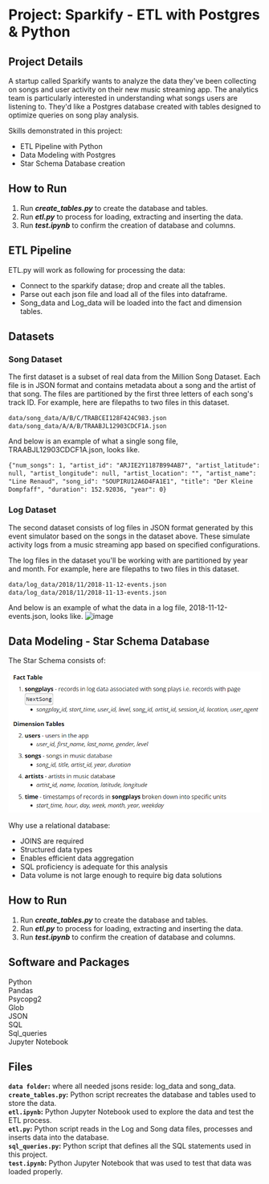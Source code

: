 # Project: Sparkify - ETL with Postgres & Python

## Project Details
A startup called Sparkify wants to analyze the data they've been collecting on songs and user activity on their new music streaming app. The analytics team is particularly interested in understanding what songs users are listening to. They'd like a Postgres database created with tables designed to optimize queries on song play analysis.  

Skills demonstrated in this project: 
* ETL Pipeline with Python
* Data Modeling with Postgres  
* Star Schema Database creation

## How to Run

1. Run ***create_tables.py*** to create the database and tables.
2. Run ***etl.py*** to process for loading, extracting and inserting the data.
3. Run ***test.ipynb*** to confirm the creation of database and columns.

## ETL Pipeline

  ETL.py will work as following for processing the data:
- Connect to the sparkify datase; drop and create all the tables.
- Parse out each json file and load all of the files into dataframe.
- Song_data and Log_data will be loaded into the fact and dimension tables.

## Datasets
### Song Dataset

The first dataset is a subset of real data from the Million Song Dataset. Each file is in JSON format and contains metadata about a song and the artist of that song. The files are partitioned by the first three letters of each song's track ID. For example, here are filepaths to two files in this dataset.
```
data/song_data/A/B/C/TRABCEI128F424C983.json
data/song_data/A/A/B/TRAABJL12903CDCF1A.json
```
And below is an example of what a single song file, TRAABJL12903CDCF1A.json, looks like.
```
{"num_songs": 1, "artist_id": "ARJIE2Y1187B994AB7", "artist_latitude": null, "artist_longitude": null, "artist_location": "", "artist_name": "Line Renaud", "song_id": "SOUPIRU12A6D4FA1E1", "title": "Der Kleine Dompfaff", "duration": 152.92036, "year": 0}
```

### Log Dataset

The second dataset consists of log files in JSON format generated by this event simulator based on the songs in the dataset above. These simulate activity logs from a music streaming app based on specified configurations.  

The log files in the dataset you'll be working with are partitioned by year and month. For example, here are filepaths to two files in this dataset.
```
data/log_data/2018/11/2018-11-12-events.json
data/log_data/2018/11/2018-11-13-events.json
```
And below is an example of what the data in a log file, 2018-11-12-events.json, looks like.
![image](https://github.com/CyndiMorris/AnalyticsProjects/assets/159286868/c6a04a61-e096-4a87-99fc-281e4c0f0539)  

## Data Modeling - Star Schema Database
The Star Schema consists of:   

<img src="https://github.com/CyndiMorris/AnalyticsProjects/blob/main/Sparkify/assets/FactDimensionTables.png" style="width:650px">     

Why use a relational database: 
- JOINS are required
- Structured data types
- Enables efficient data aggregation   
-  SQL proficiency is adequate for this analysis
-  Data volume is not large enough to require big data solutions 

## How to Run

1. Run ***create_tables.py*** to create the database and tables.
2. Run ***etl.py*** to process for loading, extracting and inserting the data.
3. Run ***test.ipynb*** to confirm the creation of database and columns.

## Software and Packages

Python   
Pandas  
Psycopg2   
Glob   
JSON   
SQL   
Sql_queries     
Jupyter Notebook  


## Files
**`data folder`:** where all needed jsons reside: log_data and song_data.  
**`create_tables.py`:** Python script recreates the database and tables used to store the data.  
**`etl.ipynb`:** Python Jupyter Notebook used to explore the data and test the ETL process.  
**`etl.py`:** Python script reads in the Log and Song data files, processes and inserts data into the database.  
**`sql_queries.py`:** Python script that defines all the SQL statements used in this project.  
**`test.ipynb`:** Python Jupyter Notebook that was used to test that data was loaded properly.  
